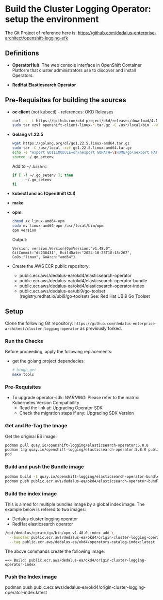 # Build the Cluster Logging Operator: setup the environment

The Git Project of reference here is: https://github.com/dedalus-enterprise-architect/openshift-logging-efk

## Definitions

- **OperatorHub**: The web console interface in OpenShift Container Platform that cluster administrators use to discover and install Operators.

- **RedHat Elasticsearch Operator**

## Pre-Requisites for building the sources

- **oc client** (not kubectl) - references: OKD Releases

  ```bash
  curl -s -L https://github.com/okd-project/okd/releases/download/4.15.0-0.okd-2024-03-10-010116/openshift-client-linux-4.15.0-0.okd-2024-03-10-010116.tar.gz -O
  sudo tar xzvf openshift-client-linux-*.tar.gz -C /usr/local/bin --wildcards 'oc'
  ```

- **Golang v1.22.5**

  ```bash
  wget https://golang.org/dl/go1.22.5.linux-amd64.tar.gz
  sudo tar -C /usr/local -xzf go1.22.5.linux-amd64.tar.gz
  echo -e "export GO111MODULE=on\nexport GOPATH=\$HOME/go\nexport PATH=\$PATH:/usr/local/go/bin:\$GOPATH/bin" > ~/.go_setenv
  source ~/.go_setenv
  ```

  Add to `~/.bashrc`:

  ```bash
  if [ -f ~/.go_setenv ]; then
      . ~/.go_setenv
  fi
  ```

- **kubectl and oc (OpenShift CLI)**
- **make**
- **opm**:

  ```bash
  chmod +x linux-amd64-opm
  sudo mv linux-amd64-opm /usr/local/bin/opm
  opm version
  ```

  Output:

  ```plaintext
  Version: version.Version{OpmVersion:"v1.48.0", GitCommit:"dc238431", BuildDate:"2024-10-25T18:18:26Z", GoOs:"linux", GoArch:"amd64"}
  ```

- Create the AWS ECR public repository:
  - public.ecr.aws/dedalus-ea/okd4/elasticsearch-operator
  - public.ecr.aws/dedalus-ea/okd4/elasticsearch-operator-bundle
  - public.ecr.aws/dedalus-ea/okd4/elasticsearch-operator-index
  - public.ecr.aws/dedalus-ea/ubi9/go-toolset (registry.redhat.io/ubi9/go-toolset)
    See: Red Hat UBI9 Go Toolset

## Setup

Clone the following Git repository: `https://github.com/dedalus-enterprise-architect/cluster-logging-operator` as previously forked.

### Run the Checks

  Before proceeding, apply the following replacements:

- get the golang project dependecies:

  ```bash
  # bingo get
  make tools
  ```

### Pre-Requisites

- To upgrade operator-sdk:
  _WARNING_: Please refer to the matrix: Kubernetes Version Compatibility
  - Read the link at: Upgrading Operator SDK
  - Check the migration steps if any: Upgrading SDK Version

### Get and Re-Tag the Image

Get the original ES image:

```bash
podman pull quay.io/openshift-logging/elasticsearch-operator:5.8.0
podman tag quay.io/openshift-logging/elasticsearch-operator:5.8.0 public.ecr.aws/dedalus-ea/okd4/elasticsearch-operator:5.8.0
pod
```

### Build and push the Bundle image

```bash
podman build -t quay.io/openshift-logging/elasticsearch-operator-bundle:5.8.0 -f bundle.Dockerfile .
podman push public.ecr.aws/dedalus-ea/okd4/elasticsearch-operator-bundle:5.8.0
```

### Build the index image

This is aimed for multiple bundles image by a global index image.
The example below is refered to two images:

- Dedalus cluster logging operator
- RedHat elasticsearch operator

```bash
/opt/dedalus/cprato/go/bin/opm-v1.48.0 index add \
  --bundles public.ecr.aws/dedalus-ea/okd4/origin-cluster-logging-operator-bundle:5.9.0,public.ecr.aws/dedalus-ea/okd4/elasticsearch-operator-bundle:5.8.0 \
  --tag public.ecr.aws/dedalus-ea/okd4/operators-catalog-index:latest
```

The above commands create the following image:

```plaintext
==> Build: public.ecr.aws/dedalus-ea/okd4/origin-cluster-logging-operator-index
```

### Push the Index image

podman push public.ecr.aws/dedalus-ea/okd4/origin-cluster-logging-operator-index:latest
